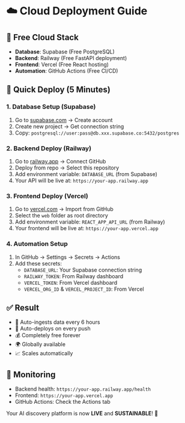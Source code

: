 # ☁️ Cloud Deployment Guide

## 🎯 Free Cloud Stack
- **Database**: Supabase (Free PostgreSQL)
- **Backend**: Railway (Free FastAPI deployment)  
- **Frontend**: Vercel (Free React hosting)
- **Automation**: GitHub Actions (Free CI/CD)

## 🚀 Quick Deploy (5 Minutes)

### 1. Database Setup (Supabase)
1. Go to [supabase.com](https://supabase.com) → Create account
2. Create new project → Get connection string
3. Copy: `postgresql://user:pass@db.xxx.supabase.co:5432/postgres`

### 2. Backend Deploy (Railway)
1. Go to [railway.app](https://railway.app) → Connect GitHub
2. Deploy from repo → Select this repository
3. Add environment variable: `DATABASE_URL` (from Supabase)
4. Your API will be live at: `https://your-app.railway.app`

### 3. Frontend Deploy (Vercel)
1. Go to [vercel.com](https://vercel.com) → Import from GitHub
2. Select the `web` folder as root directory
3. Add environment variable: `REACT_APP_API_URL` (from Railway)
4. Your frontend will be live at: `https://your-app.vercel.app`

### 4. Automation Setup
1. In GitHub → Settings → Secrets → Actions
2. Add these secrets:
   - `DATABASE_URL`: Your Supabase connection string
   - `RAILWAY_TOKEN`: From Railway dashboard
   - `VERCEL_TOKEN`: From Vercel dashboard
   - `VERCEL_ORG_ID` & `VERCEL_PROJECT_ID`: From Vercel

## ✅ Result
- 🤖 Auto-ingests data every 6 hours
- 🚀 Auto-deploys on every push
- 💰 Completely free forever
- 🌍 Globally available
- 📈 Scales automatically

## 🔧 Monitoring
- Backend health: `https://your-app.railway.app/health`
- Frontend: `https://your-app.vercel.app`
- GitHub Actions: Check the Actions tab

Your AI discovery platform is now **LIVE** and **SUSTAINABLE**! 🎉
